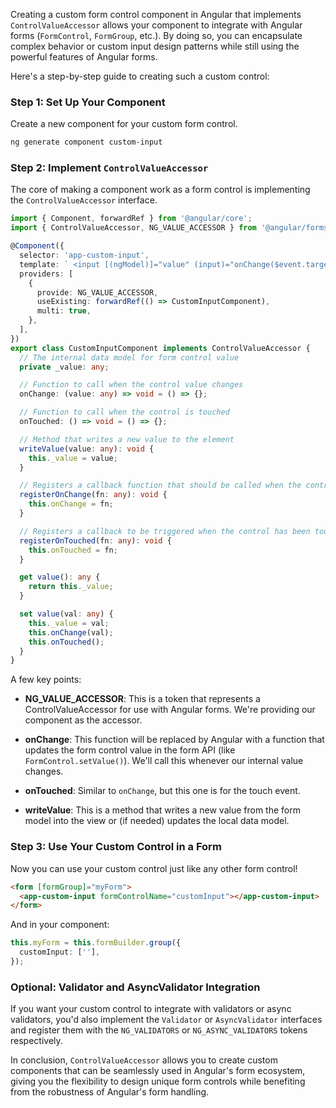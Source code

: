 Creating a custom form control component in Angular that implements `ControlValueAccessor` allows your component to
integrate with Angular forms (`FormControl`, `FormGroup`, etc.). By doing so, you can encapsulate complex behavior or
custom input design patterns while still using the powerful features of Angular forms.

Here's a step-by-step guide to creating such a custom control:

### Step 1: Set Up Your Component

Create a new component for your custom form control.

```bash
ng generate component custom-input
```

### Step 2: Implement `ControlValueAccessor`

The core of making a component work as a form control is implementing the `ControlValueAccessor` interface.

```typescript
import { Component, forwardRef } from '@angular/core';
import { ControlValueAccessor, NG_VALUE_ACCESSOR } from '@angular/forms';

@Component({
  selector: 'app-custom-input',
  template: ` <input [(ngModel)]="value" (input)="onChange($event.target.value)" (blur)="onTouched()" /> `,
  providers: [
    {
      provide: NG_VALUE_ACCESSOR,
      useExisting: forwardRef(() => CustomInputComponent),
      multi: true,
    },
  ],
})
export class CustomInputComponent implements ControlValueAccessor {
  // The internal data model for form control value
  private _value: any;

  // Function to call when the control value changes
  onChange: (value: any) => void = () => {};

  // Function to call when the control is touched
  onTouched: () => void = () => {};

  // Method that writes a new value to the element
  writeValue(value: any): void {
    this._value = value;
  }

  // Registers a callback function that should be called when the control's value changes in the UI
  registerOnChange(fn: any): void {
    this.onChange = fn;
  }

  // Registers a callback to be triggered when the control has been touched
  registerOnTouched(fn: any): void {
    this.onTouched = fn;
  }

  get value(): any {
    return this._value;
  }

  set value(val: any) {
    this._value = val;
    this.onChange(val);
    this.onTouched();
  }
}
```

A few key points:

- **NG_VALUE_ACCESSOR**: This is a token that represents a ControlValueAccessor for use with Angular forms. We're
  providing our component as the accessor.

- **onChange**: This function will be replaced by Angular with a function that updates the form control value in the
  form API (like `FormControl.setValue()`). We'll call this whenever our internal value changes.

- **onTouched**: Similar to `onChange`, but this one is for the touch event.

- **writeValue**: This is a method that writes a new value from the form model into the view or (if needed) updates the
  local data model.

### Step 3: Use Your Custom Control in a Form

Now you can use your custom control just like any other form control!

```html
<form [formGroup]="myForm">
  <app-custom-input formControlName="customInput"></app-custom-input>
</form>
```

And in your component:

```typescript
this.myForm = this.formBuilder.group({
  customInput: [''],
});
```

### Optional: Validator and AsyncValidator Integration

If you want your custom control to integrate with validators or async validators, you'd also implement the `Validator`
or `AsyncValidator` interfaces and register them with the `NG_VALIDATORS` or `NG_ASYNC_VALIDATORS` tokens respectively.

In conclusion, `ControlValueAccessor` allows you to create custom components that can be seamlessly used in Angular's
form ecosystem, giving you the flexibility to design unique form controls while benefiting from the robustness of
Angular's form handling.
